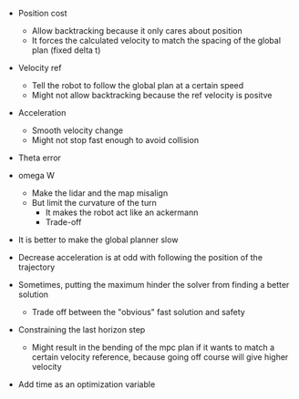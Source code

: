 - Position cost
  - Allow backtracking because it only cares about position
  - It forces the calculated velocity to match the spacing of the global plan (fixed delta t)
- Velocity ref
  - Tell the robot to follow the global plan at a certain speed
  - Might not allow backtracking because the ref velocity is positve
- Acceleration
  - Smooth velocity change
  - Might not stop fast enough to avoid collision
- Theta error

- omega W

  - Make the lidar and the map misalign
  - But limit the curvature of the turn
    - It makes the robot act like an ackermann
    - Trade-off

- It is better to make the global planner slow

- Decrease acceleration is at odd with following the position of the trajectory

- Sometimes, putting the maximum hinder the solver from finding a better solution

  - Trade off between the "obvious" fast solution and safety

- Constraining the last horizon step

  - Might result in the bending of the mpc plan if it wants to match a certain velocity reference, because going off course will give higher velocity

- Add time as an optimization variable
